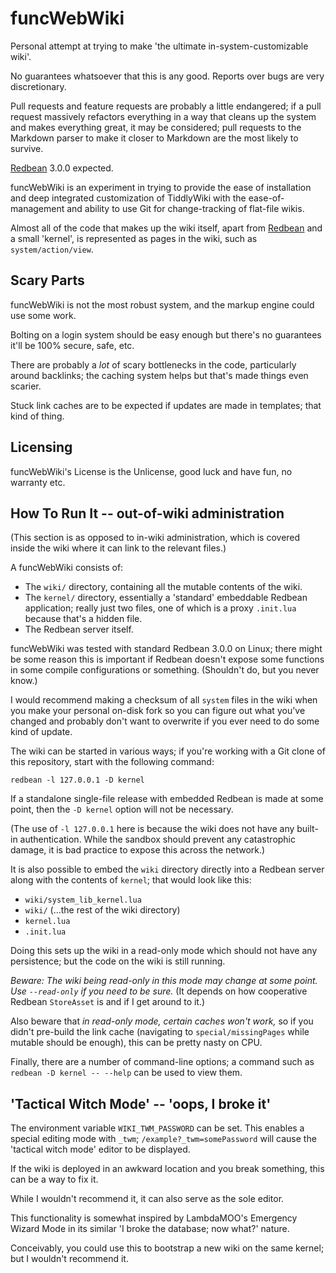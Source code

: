 # funcWebWiki

Personal attempt at trying to make 'the ultimate in-system-customizable wiki'.

No guarantees whatsoever that this is any good. Reports over bugs are very discretionary.

Pull requests and feature requests are probably a little endangered; if a pull request massively refactors everything in a way that cleans up the system and makes everything great, it may be considered; pull requests to the Markdown parser to make it closer to Markdown are the most likely to survive.

[Redbean](https://redbean.dev) 3.0.0 expected.

funcWebWiki is an experiment in trying to provide the ease of installation and deep integrated customization of TiddlyWiki with the ease-of-management and ability to use Git for change-tracking of flat-file wikis.

Almost all of the code that makes up the wiki itself, apart from [Redbean](https://redbean.dev/) and a small 'kernel', is represented as pages in the wiki, such as `system/action/view`.

## Scary Parts

funcWebWiki is not the most robust system, and the markup engine could use some work.

Bolting on a login system should be easy enough but there's no guarantees it'll be 100% secure, safe, etc.

There are probably a _lot_ of scary bottlenecks in the code, particularly around backlinks; the caching system helps but that's made things even scarier.

Stuck link caches are to be expected if updates are made in templates; that kind of thing.

## Licensing

funcWebWiki's License is the Unlicense, good luck and have fun, no warranty etc.

## How To Run It -- out-of-wiki administration

(This section is as opposed to in-wiki administration, which is covered inside the wiki where it can link to the relevant files.)

A funcWebWiki consists of:

* The `wiki/` directory, containing all the mutable contents of the wiki.
* The `kernel/` directory, essentially a 'standard' embeddable Redbean application; really just two files, one of which is a proxy `.init.lua` because that's a hidden file.
* The Redbean server itself.

funcWebWiki was tested with standard Redbean 3.0.0 on Linux; there might be some reason this is important if Redbean doesn't expose some functions in some compile configurations or something. (Shouldn't do, but you never know.)

I would recommend making a checksum of all `system` files in the wiki when you make your personal on-disk fork so you can figure out what you've changed and probably don't want to overwrite if you ever need to do some kind of update.

The wiki can be started in various ways; if you're working with a Git clone of this repository, start with the following command:

```
redbean -l 127.0.0.1 -D kernel
```

If a standalone single-file release with embedded Redbean is made at some point, then the `-D kernel` option will not be necessary.

(The use of `-l 127.0.0.1` here is because the wiki does not have any built-in authentication. While the sandbox should prevent any catastrophic damage, it is bad practice to expose this across the network.)

It is also possible to embed the `wiki` directory directly into a Redbean server along with the contents of `kernel`; that would look like this:

* `wiki/system_lib_kernel.lua`
* `wiki/` (...the rest of the wiki directory)
* `kernel.lua`
* `.init.lua`

Doing this sets up the wiki in a read-only mode which should not have any persistence; but the code on the wiki is still running.

_Beware: The wiki being read-only in this mode may change at some point. Use `--read-only` if you need to be sure._ (It depends on how cooperative Redbean `StoreAsset` is and if I get around to it.)

Also beware that _in read-only mode, certain caches won't work,_ so if you didn't pre-build the link cache (navigating to `special/missingPages` while mutable should be enough), this can be pretty nasty on CPU.

Finally, there are a number of command-line options; a command such as `redbean -D kernel -- --help` can be used to view them.

## 'Tactical Witch Mode' -- 'oops, I broke it'

The environment variable `WIKI_TWM_PASSWORD` can be set. This enables a special editing mode with `_twm`; `/example?_twm=somePassword` will cause the 'tactical witch mode' editor to be displayed.

If the wiki is deployed in an awkward location and you break something, this can be a way to fix it.

While I wouldn't recommend it, it can also serve as the sole editor.

This functionality is somewhat inspired by LambdaMOO's Emergency Wizard Mode in its similar 'I broke the database; now what?' nature.

Conceivably, you could use this to bootstrap a new wiki on the same kernel; but I wouldn't recommend it.

